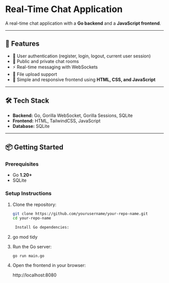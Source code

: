 # Real-Time Chat Application

A real-time chat application with a **Go backend** and a **JavaScript frontend**.

---

## 🚀 Features
- 🔑 User authentication (register, login, logout, current user session)  
- 💬 Public and private chat rooms  
- ⚡ Real-time messaging with WebSockets  
- 📂 File upload support  
- 📱 Simple and responsive frontend using **HTML, CSS, and JavaScript**

---

## 🛠 Tech Stack
- **Backend:** Go, Gorilla WebSocket, Gorilla Sessions, SQLite  
- **Frontend:** HTML, TailwindCSS, JavaScript  
- **Database:** SQLite  

---

## 📦 Getting Started

### Prerequisites
- Go **1.20+**
- SQLite

### Setup Instructions
1. Clone the repository:
   ```bash
   git clone https://github.com/yourusername/your-repo-name.git
   cd your-repo-name

    Install Go dependencies:

2. go mod tidy

3. Run the Go server:

   `go run main.go`

4. Open the frontend in your browser:

   http://localhost:8080
